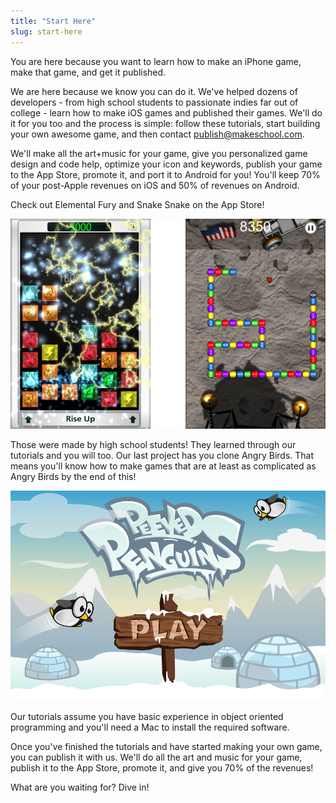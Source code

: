 ```yaml
---
title: "Start Here"
slug: start-here
---
```


You are here because you want to learn how to make an iPhone game, make that game, and get it published.

We are here because we know you can do it. We've helped dozens of developers - from high school students to passionate indies far out of college - learn how to make iOS games and published their games. We'll do it for you too and the process is simple: follow these tutorials, start building your own awesome game, and then contact publish@makeschool.com.

We'll make all the art+music for your game, give you personalized game design and code help, optimize your icon and keywords, publish your game to the App Store, promote it, and port it to Android for you! You'll keep 70% of your post-Apple revenues on iOS and 50% of revenues on Android.

Check out Elemental Fury and Snake Snake on the App Store!

![App Games](./1-Elemental+Fury+and+Snake+Snake.png "App Games")

Those were made by high school students! They learned through our tutorials and you will too. Our last project has you clone Angry Birds. That means you'll know how to make games that are at least as complicated as Angry Birds by the end of this!

![Peeved Penguins Game](./2-penguins.png "Peeved Penguins Game")

Our tutorials assume you have basic experience in object oriented programming and you'll need a Mac to install the required software.

Once you've finished the tutorials and have started making your own game, you can publish it with us. We'll do all the art and music for your game, publish it to the App Store, promote it, and give you 70% of the revenues!

What are you waiting for? Dive in!
